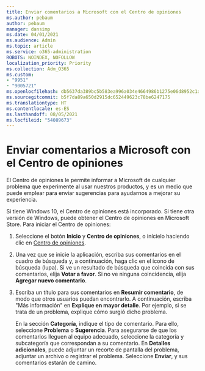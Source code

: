```yaml
---
title: Enviar comentarios a Microsoft con el Centro de opiniones
ms.author: pebaum
author: pebaum
manager: dansimp
ms.date: 04/01/2021
ms.audience: Admin
ms.topic: article
ms.service: o365-administration
ROBOTS: NOINDEX, NOFOLLOW
localization_priority: Priority
ms.collection: Adm_O365
ms.custom:
- "9951"
- "9005721"
ms.openlocfilehash: db5637da389bc5b583ea996a034e4664986b1275e06d8952c1a64d6f8aa302d8
ms.sourcegitcommit: b5f7da89a650d2915dc652449623c78be6247175
ms.translationtype: HT
ms.contentlocale: es-ES
ms.lasthandoff: 08/05/2021
ms.locfileid: "54089673"
---
```

# <a name="send-feedback-to-microsoft-with-feedback-hub"></a>Enviar comentarios a Microsoft con el Centro de opiniones

El Centro de opiniones le permite informar a Microsoft de cualquier problema que experimente al usar nuestros productos, y es un medio que puede emplear para enviar sugerencias para ayudarnos a mejorar su experiencia.

Si tiene Windows 10, el Centro de opiniones está incorporado. Si tiene otra versión de Windows, puede obtener el Centro de opiniones en Microsoft Store. Para iniciar el Centro de opiniones: 

1. Seleccione el botón **Inicio** y **Centro de opiniones**, o inícielo haciendo clic en [Centro de opiniones](feedback-hub://).

1. Una vez que se inicie la aplicación, escriba sus comentarios en el cuadro de búsqueda y, a continuación, haga clic en el icono de búsqueda (lupa). Si ve un resultado de búsqueda que coincida con sus comentarios, elija **Votar a favor**. Si no ve ninguna coincidencia, elija **Agregar nuevo comentario**.

1. Escriba un título para sus comentarios en **Resumir comentario**, de modo que otros usuarios puedan encontrarlo. A continuación, escriba "Más información" en **Explique en mayor detalle**. Por ejemplo, si se trata de un problema, explique cómo surgió dicho problema.

    En la sección **Categoría**, indique el tipo de comentario. Para ello, seleccione **Problema** o **Sugerencia**. Para asegurarse de que los comentarios lleguen al equipo adecuado, seleccione la categoría y subcategoría que correspondan a su comentario. En **Detalles adicionales**, puede adjuntar un recorte de pantalla del problema, adjuntar un archivo o registrar el problema. Seleccione **Enviar**, y sus comentarios estarán de camino.


